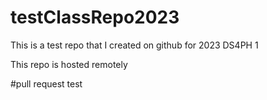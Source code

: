 # testClassRepo2023
This is a test repo that I created on github for 2023 DS4PH 1


This repo is hosted remotely

#pull request test
